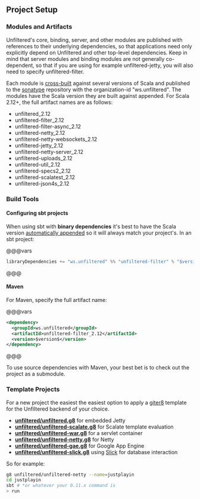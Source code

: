 Project Setup
-------------

### Modules and Artifacts

Unfiltered's core, binding, server, and other modules are published
with references to their underlying dependencies, so that applications
need only explicitly depend on Unfiltered and other top-level
dependencies. Keep in mind that server modules and binding modules are
not generally co-dependent, so that if you are using for example
unfiltered-jetty, you will also need to specify unfiltered-filter.

Each module is [cross-built][sbt] against several versions of Scala
and published to the [sonatype][sonatype] repository with the
organization-id "ws.unfiltered". The modules have the Scala version
they are built against appended. For Scala 2.12+, the full artifact
names are as follows:

* unfiltered_2.12
* unfiltered-filter_2.12
* unfiltered-filter-async_2.12
* unfiltered-netty_2.12
* unfiltered-netty-websockets_2.12
* unfiltered-jetty_2.12
* unfiltered-netty-server_2.12
* unfiltered-uploads_2.12
* unfiltered-util_2.12
* unfiltered-specs2_2.12
* unfiltered-scalatest_2.12
* unfiltered-json4s_2.12

[sonatype]: https://oss.sonatype.org/content/repositories/releases/ws/unfiltered/
[sbt]: https://www.scala-sbt.org/release/docs/Cross-Build.html

### Build Tools

#### Configuring sbt projects

When using sbt with **binary dependencies** it's best to have the
Scala version [automatically appended][sbt] so it will always match
your project's. In an sbt project:

@@@vars
```scala
libraryDependencies += "ws.unfiltered" %% "unfiltered-filter" % "$version$"
```
@@@


#### Maven

For Maven, specify the full artifact name:

@@@vars
```xml
<dependency>
  <groupId>ws.unfiltered</groupId>
  <artifactId>unfiltered-filter_2.12</artifactId>
  <version>$version$</version>
</dependency>
```
@@@

To use source dependencies with Maven, your best bet is to check out
the project as a submodule.

### Template Projects

For a new project the easiest the easiest option to apply a
[giter8][g8] template for the Unfiltered backend of your choice.

* [**unfiltered/unfiltered.g8**](https://github.com/unfiltered/unfiltered.g8) for embedded Jetty
* [**unfiltered/unfiltered-scalate.g8**](https://github.com/unfiltered/unfiltered-scalate.g8) for Scalate template evaluation
* [**unfiltered/unfiltered-war.g8**](https://github.com/unfiltered/unfiltered-war.g8) for a servlet container
* [**unfiltered/unfiltered-netty.g8**](https://github.com/unfiltered/unfiltered-netty.g8) for Netty
* [**unfiltered/unfiltered-gae.g8**](https://github.com/unfiltered/unfiltered-gae.g8) for Google App Engine
* [**unfiltered/unfiltered-slick.g8**](https://github.com/unfiltered/unfiltered-slick.g8) using [Slick][slick] for database interaction

[slick]: https://scala-slick.org/

So for example:

```sh
g8 unfiltered/unfiltered-netty --name=justplayin
cd justplayin
sbt # *or whatever your 0.11.x command is
> run
```

[g8]: https://github.com/foundweekends/giter8
